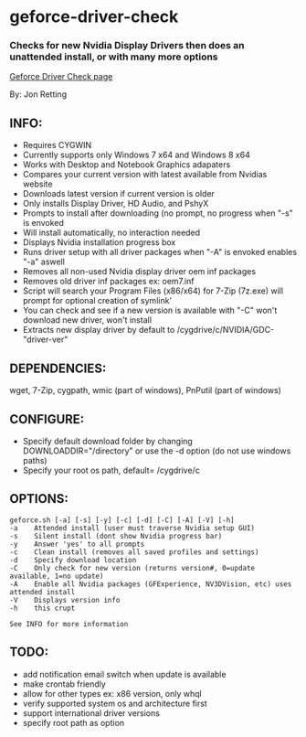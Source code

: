 geforce-driver-check
====================

### Checks for new Nvidia Display Drivers then does an unattended install, or with many more options 
[Geforce Driver Check page](http://jonretting.github.io/geforce-driver-check/)

By: Jon Retting

INFO:
-----
- Requires CYGWIN
- Currently supports only Windows 7 x64 and Windows 8 x64
- Works with Desktop and Notebook Graphics adapaters
- Compares your current version with latest available from Nvidias website
- Downloads latest version if current version is older
- Only installs Display Driver, HD Audio, and PshyX
- Prompts to install after downloading (no prompt, no progress when "-s" is envoked
- Will install automatically, no interaction needed
- Displays Nvidia installation progress box
- Runs driver setup with all driver packages when "-A" is envoked enables "-a" aswell
- Removes all non-used Nvidia display driver oem inf packages
- Removes old driver inf packages ex: oem7.inf
- Script will search your Program Files (x86/x64) for 7-Zip (7z.exe) will prompt for optional creation of symlink'
- You can check and see if a new version is available with "-C" won't download new driver, won't install
- Extracts new display driver by default to /cygdrive/c/NVIDIA/GDC-"driver-ver"

DEPENDENCIES:
-------------
wget, 7-Zip, cygpath, wmic (part of windows), PnPutil (part of windows)

CONFIGURE:
----------
- Specify default download folder by changing DOWNLOADDIR="/directory"
  or use the -d option (do not use windows paths)
- Specify your root os path, default= /cygdrive/c

OPTIONS:
--------
	geforce.sh [-a] [-s] [-y] [-c] [-d] [-C] [-A] [-V] [-h]
	-a    Attended install (user must traverse Nvidia setup GUI)
	-s    Silent install (dont show Nvidia progress bar)
	-y    Answer 'yes' to all prompts
	-c    Clean install (removes all saved profiles and settings)
	-d    Specify download location
	-C    Only check for new version (returns version#, 0=update available, 1=no update)
	-A    Enable all Nvidia packages (GFExperience, NV3DVision, etc) uses attended install
	-V    Displays version info
	-h    this crupt

	See INFO for more information

TODO:
-----
- add notification email switch when update is available
- make crontab friendly
- allow for other types ex: x86 version, only whql
- verify supported system os and architecture first
- support international driver versions
- specify root path as option